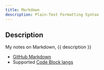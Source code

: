 ```yaml
---
title: Markdown
description: Plain-Text Formatting Syntax
---
```


## Description

My notes on Markdown, {{ description }}

- [GitHub Markdown](https://docs.github.com/en/get-started/writing-on-github/getting-started-with-writing-and-formatting-on-github/quickstart-for-writing-on-github)
- Supported [Code Block langs](https://github.com/jincheng9/markdown_supported_languages)
